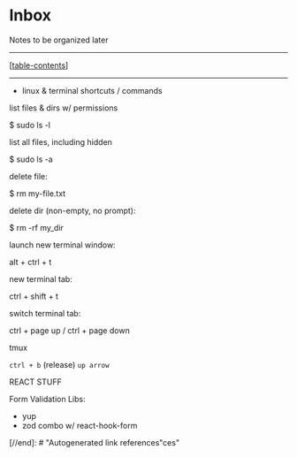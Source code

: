# Inbox

Notes to be organized later

---

[[table-contents]]

---

- linux & terminal shortcuts / commands

list files & dirs w/ permissions

\$ sudo ls -l

list all files, including hidden

\$ sudo ls -a

delete file:

\$ rm my-file.txt

delete dir (non-empty, no prompt):

\$ rm -rf my_dir

launch new terminal window:

alt + ctrl + t

new terminal tab:

ctrl + shift + t

switch terminal tab:

ctrl + page up / ctrl + page down

tmux

`ctrl + b` (release) `up arrow`

REACT STUFF

Form Validation Libs:

- yup
- zod
  combo w/ react-hook-form

[//begin]: # "Autogenerated link references for markdown compatibility"
[table-contents]: table-contents "Table of Contents"

[//end]: # "Autogenerated link references"ces"
